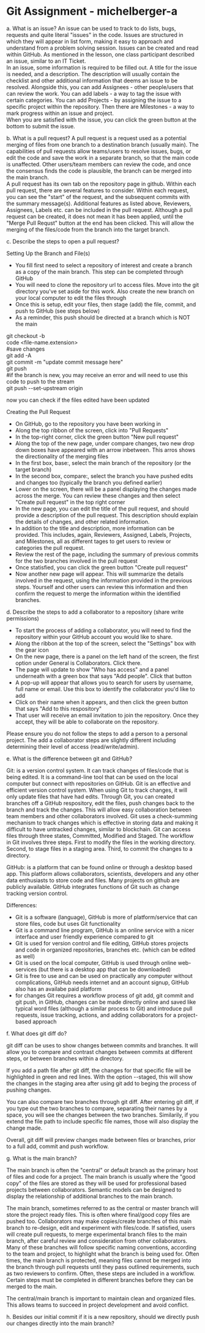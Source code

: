 # Git Assignment - michelberger-a

a. What is an issue?
An issue can be used to track to do lists, bugs, requests and quite literal "issues" in the code. Issues are structured in which they will appear in list form, making it easy to approach and understand from a problem solving session. Issues can be created and read within GitHub. As mentioned in the lesson, one class participant described an issue, similar to an IT Ticket.  
In an issue, some information is required to be filled out. A title for the issue is needed, and a description. The description will usually contain the checklist and other additional information that deems an issue to be resolved. Alongside this, you can add Assignees - other people/users that can review the work. You can add labels - a way to tag the issue with certain categories. You can add Projects - by assigning the issue to a specific project within the repository. Then there are Milestones - a way to mark progress within an issue and project.  
When you are satisfied with the issue, you can click the green button at the bottom to submit the issue. 

b. What is a pull request?
A pull request is a request used as a potential merging of files from one branch to a destination branch (usually main). The capabilities of pull requests allow teams/users to resolve issues, bugs, or edit the code and save the work in a separate branch, so that the main code is unaffected. Other users/team members can review the code, and once the consensus finds the code is plausible, the branch can be merged into the main branch.  
A pull request has its own tab on the repository page in github. Within each pull request, there are several features to consider. Within each request, you can see the "start" of the request, and the subsequent commits with the summary message(s). Additional features as listed above, Reviewers, Assignees, Labels etc. can be included in the pull request. Although a pull request can be created, it does not mean it has been applied, until the "Merge Pull Requst" button at the end has been clicked. This will allow the merging of the files/code from the branch into the target branch.

c. Describe the steps to open a pull request?

Setting Up the Branch and File(s)  
- You fill first need to select a repository of interest and create a branch as a copy of the main branch. This step can be completed through GitHub
- You will need to clone the repository url to access files. Move into the git directory you've set aside for this work. Also create the new branch on your local computer to edit the files through
- Once this is setup, edit your files, then stage (add) the file, commit, and push to GitHub (see steps below)
- As a reminder, this push should be directed at a branch which is NOT the main

git checkout -b <new-branch-name>  
code <file-name.extension>  
#save changes  
git add -A  
git commit -m "update commit message here"  
git push  
#if the branch is new, you may receive an error and will need to use this code to push to the stream  
git push --set-upstream origin <new-branch-name>  

now you can check if the files edited have been updated

Creating the Pull Request  
- On GitHub, go to the repository you have been working in
- Along the top ribbon of the screen, click into "Pull Requests"
- In the top-right corner, click the green button "New pull request"
- Along the top of the new page, under compare changes, two new drop down boxes have appeared with an arrow inbetween. This arros shows the directionality of the merging files
- In the first box, base:, select the main branch of the repository (or the target branch) 
- In the second box, compare:, select the branch you have pushed edits and changes too (typically the branch you defined earlier)
- Lower on the screen, there will be a panel displaying the changes made across the merge. You can review these changes and then select "Create pull request" in the top right corner
- In the new page, you can edit the title of the pull request, and should provide a description of the pull request. This description should explain the details of changes, and other related information. 
- In addition to the title and description, more information can be provided. This includes, again, Reviewers, Assigned, Labels, Projects, and Milestones, all as different tages to get users to review or categories the pull request. 
- Review the rest of the page, including the summary of previous commits for the two branches involved in the pull request
- Once statisfied, you can click the green button "Create pull request"
- Now another new page will appear. This will summarize the details involved in the request, using the information provided in the previous steps. Yourself and other users can review this information and then confirm the request to merge the information within the identified branches. 


d. Describe the steps to add a collaborator to a repository (share write permissions)

- To start the process of adding a collaborator, you will need to find the repository within your GitHub account you would like to share. 
- Along the ribbon at the top of the screen, select the "Settings" box with the gear icon
- On the new page, there is a panel on the left hand of the screen, the first option under General is Collaborators. Click there. 
- The page will update to show "Who has access" and a panel underneath with a green box that says "Add people". Click that button
- A pop-up will appear that allows you to search for users by username, full name or email. Use this box to identify the collaborator you'd like to add
- Click on their name when it appears, and then click the green button that says "Add <user-name> to this respository"
- That user will receive an email invitation to join the repository. Once they accept, they will be able to collaborate on the repository. 

Please ensure you do not follow the steps to add a person to a personal project. The add a collaborator steps are slightly different including determining their level of access (read/write/admin).


e. What is the difference between git and GitHub?

Git: is a version control system. It can track changes of files/code that is being edited. It is a command-line tool that can be used on the local computer but connect with repositories on GitHub. Git is an effective and efficient version control system. When using Git to track changes, it will only update files that have had edits. Through Git, you can created branches off a GitHub respository, edit the files, push changes back to the branch and track the changes. This will allow easy collaboration between team members and other collaborators involved. 
Git uses a check-summing mechanism to track changes which is effective in storing data and making it difficult to have untracked changes, similar to blockchain. Git can access files through three states, Committed, Modified and Staged. The workflow in Git involves three steps. First to modify the files in the working directory. Second, to stage files in a staging area. Third, to commit the changes to a directory. 

GitHub: is a platform that can be found online or through a desktop based app. This platform allows collaborators, scientists, developers and any other data enthusiasts to store code and files. Many projects on github are publicly available. GitHub integrates functions of Git such as change tracking version control. 

Differences:
- Git is a software (language), GitHub is more of platform/service that can store files, code but uses Git functionality
- Git is a command line program, GitHub is an online service with a nicer interface and user friendly experience compared to git
- Git is used for version control and file editing, GitHub stores projects and code in organized repositories, branches etc. (which can be edited as well)
- Git is used on the local computer, GitHub is used through online web-services (but there is a desktop app that can be downloaded)
- Git is free to use and can be used on practically any computer without complications, GitHub needs internet and an account signup, GitHub also has an availabe paid platform
- for changes Git requires a workflow process of git add, git commit and git push, in GitHub, changes can be made directly online and saved like typical word files (although a similar process to Git) and introduce pull requests, issue tracking, actions, and adding collaborators for a project-based approach

f. What does git diff do?

git diff can be uses to show changes between commits and branches. It will allow you to compare and contrast changes between commits at different steps, or between branches within a directory. 

If you add a path file after git diff, the changes for that specific file will be highlighted in green and red lines. With the option --staged, this will show the changes in the staging area after using git add to beging the process of pushing changes. 

You can also compare two branches through git diff. After entering git diff, if you type out the two branches to compare, separating their names by a space, you will see the changes between the two branches. Similarily, if you extend the file path to include specific file names, those will also display the change made. 

Overall, git diff will preview changes made between files or branches, prior to a full add, commit and push workflow. 

g. What is the main branch?

The main branch is often the "central" or default branch as the primary host of files and code for a project. The main branch is usually where the "good copy" of the files are stored as they will be used for professional based projects between collaborators. Semantic models can be designed to display the relationship of additional branches to the main branch. 

The main branch, sometimes referred to as the central or master branch will store the project ready files. This is often where final/good copy files are pushed too. Collaborators may make copies/create branches of this main branch to re-design, edit and experiment with files/code. If satisfied, users will create pull requests, to merge experimental branch files to the main branch, after careful review and consideration from other collaborators. Many of these branches will follow specific naming conventions, according to the team and project, to highlight what the branch is being used for. Often times, the main branch is protected, meaning files cannot be merged into the branch through pull requests until they pass outlined requirements, such as two reviewers to confirm. Often, these steps are included in a workflow. Certain steps must be completed in different branches before they can be merged to the main.

The central/main branch is important to maintain clean and organized files. This allows teams to succeed in project development and avoid conflict. 


h. Besides our initial commit if it is a new repository, should we directly push our changes directly into the main branch?